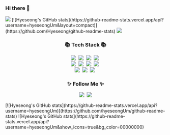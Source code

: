 ### Hi there 👋
<img src="https://capsule-render.vercel.app/api?type=slice&color=FFD8D8&height=300&section=header&text=HyeseongUm&fontSize=90&fontColor=353535"/>
[![Hyeseong's GitHub stats](https://github-readme-stats.vercel.app/api?username=hyeseongUm&layout=compact)](https://github.com/Hyeseong/github-readme-stats)
<a href="https://seong-ee.tistory.com/" target="_blank"><img src="https://img.shieds.io/badge/Tstory-E3C4FF?style=뱃지모양&logo=#000000&logoColor=로고색상"/></a>

<!--
**hyeseongUm/hyeseongUm** is a ✨ _special_ ✨ repository because its `README.md` (this file) appears on your GitHub profile.

Here are some ideas to get you started:

- 🔭 I’m currently working on ...
- 🌱 I’m currently learning ...
- 👯 I’m looking to collaborate on ...
- 🤔 I’m looking for help with ...
- 💬 Ask me about ...
- 📫 How to reach me: ...
- 😄 Pronouns: ...
- ⚡ Fun fact: ...
-->
<h3 align="center">📚 Tech Stack 📚</h3>
<p align="center">
  <img src="https://img.shields.io/badge/Java-007396?style=flat-square&logo=Java&logoColor=white"/></a>&nbsp
  <img src="https://img.shields.io/badge/Python-3766AB?style=flat-square&logo=Python&logoColor=white"/></a>&nbsp 
  <img src="https://img.shields.io/badge/Jsp-232F3E?style=flat-square&logo=Jsp&logoColor=white"/></a>&nbsp 
  <img src="https://img.shields.io/badge/Javascript-ffb13b?style=flat-square&logo=javascript&logoColor=white"/></a>&nbsp 
  <br>
  <img src="https://img.shields.io/badge/Spring-6DB33F?style=flat-square&logo=Spring&logoColor=white"/></a>&nbsp
  <img src="https://img.shields.io/badge/SpringBoot-6DB33F?style=flat-square&logo=SpringBoot&logoColor=white"/></a>&nbsp 
  <img src="https://img.shields.io/badge/Node.js-339933?style=flat-square&logo=Node.js&logoColor=white"/></a>&nbsp
  <img src="https://img.shields.io/badge/React-000000?style=flat-square&logo=React&logoColor=white"/></a>&nbsp
  <br>
  <img src="https://img.shields.io/badge/MariaDB-E6B91E?style=flat-square&logo=MariaDB&logoColor=white"/></a>&nbsp  
  <img src="https://img.shields.io/badge/HTML-2496ED?style=flat-square&logo=HTML&logoColor=white"/></a>&nbsp 
  <img src="https://img.shields.io/badge/css-D24939?style=flat-square&logo=css&logoColor=white"/></a>&nbsp 
</p>

<h3 align="center">✨ Follow Me ✨</h3>
<p align="center">
  <a href="https://www.instagram.com/hyeseong_ee/"><img src="https://img.shields.io/badge/Instagram-E4405F?style=flat-square&logo=Instagram&logoColor=white&link=https://www.instagram.com/pretzel_2m3/"/></a>&nbsp
  <a href="mailto:5391nks@naver.com"><img src="https://img.shields.io/badge/Naver-d14836?style=flat-square&logo=Naver&logoColor=white&link=kimhyein7110@gmail.com"/></a>
</p>
[![Hyeseong's GitHub stats](https://github-readme-stats.vercel.app/api?username=hyeseongUm)](https://github.com/hyeseongUm/github-readme-stats)
![Hyeseong's GitHub stats](https://github-readme-stats.vercel.app/api?username=hyeseongUm&show_icons=true&bg_color=00000000)
